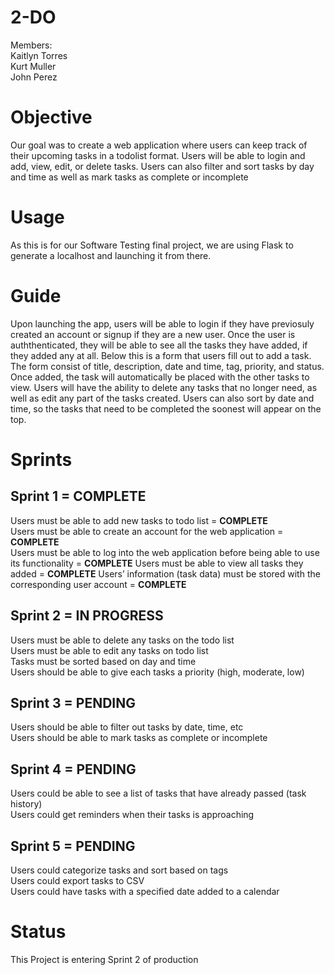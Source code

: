 # 2-DO

Members:<br />
Kaitlyn Torres <br />
Kurt Muller<br />
John Perez

# Objective
Our goal was to create a web application where users can keep track of their upcoming tasks in a todolist format. Users will be able to login and add, view, edit, or delete tasks.
Users can also filter and sort tasks by day and time as well as mark tasks as complete or incomplete

# Usage
As this is for our Software Testing final project, we are using Flask to generate a localhost and launching it from there.

# Guide
Upon launching the app, users will be able to login if they have previosuly created an account or signup if they are a new user. Once the user is auththenticated, they will be able to see all the tasks they
have added, if they added any at all. Below this is a form that users fill out to add a task. The form consist of title, description, date and time, tag, priority, and status. Once added, the task will automatically be placed
with the other tasks to view. Users will have the ability to delete any tasks that no longer need, as well as edit any part of the tasks created. Users can also sort by date and time, so the tasks that need to be completed the soonest will appear on the top.


# Sprints
## Sprint 1 = COMPLETE
Users must be able to add new tasks to todo list = <b>COMPLETE</b> <br />
Users must be able to create an account for the web application = <b>COMPLETE</b><br />
Users must be able to log into the web application before being able to use its functionality = <b>COMPLETE</b>
Users must be able to view all tasks they added = <b>COMPLETE</b>
Users’ information (task data) must be stored with the corresponding user account = <b>COMPLETE</b>

## Sprint 2 = IN PROGRESS
Users must be able to delete any tasks on the todo list <br />
Users must be able to edit any tasks on todo list <br />
Tasks must be sorted based on day and time <br />
Users should be able to give each tasks a priority  (high, moderate, low)

## Sprint 3 = PENDING
Users should be able to filter out tasks by date, time, etc <br />
Users should be able to mark tasks as complete or incomplete <br />

## Sprint 4 = PENDING
Users could be able to see a list of tasks that have already passed (task history) <br />
Users could get reminders when their tasks is approaching<br />


## Sprint 5 = PENDING
Users could categorize tasks and sort based on tags <br />
Users could export tasks to CSV<br />
Users could have tasks with a specified date added to a calendar

# Status
This Project is entering Sprint 2 of production
